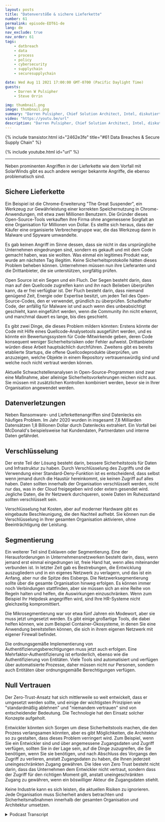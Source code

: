 ```yaml
---
layout: posts
title: "Datenverstöße & sichere Lieferkette"
number: 61
permalink: episode-EDT61-de
lang: de
nav_exclude: true
nav_order: 61
tags:
    - datbreach
    - data
    - process
    - policy
    - cybersecurity
    - supplychain
    - securesupplychain

date: Wed Aug 11 2021 17:00:00 GMT-0700 (Pacific Daylight Time)
guests:
    - Darren W Pulsipher
    - Steve Orrin

img: thumbnail.png
image: thumbnail.png
summary: "Darren Pulsipher, Chief Solution Architect, Intel, diskutiert Datenverstöße und sichere Lieferketten mit dem häufigen Gast Steve Orrin, CTO von Intel, Federal."
video: "https://youtu.be/url"
description: "Darren Pulsipher, Chief Solution Architect, Intel, diskutiert Datenverstöße und sichere Lieferketten mit dem häufigen Gast Steve Orrin, CTO von Intel, Federal."
---
```


<div>
{% include transistor.html id="2462e3fe" title="#61 Data Breaches & Secure Supply Chain" %}

{% include youtube.html id="url" %}
</div>

---

Neben prominenten Angriffen in der Lieferkette wie dem Vorfall mit SolarWinds gibt es auch andere weniger bekannte Angriffe, die ebenso problematisch sind.

## Sichere Lieferkette

Ein Beispiel ist die Chrome-Erweiterung "The Great Suspender", ein Werkzeug zur Gewährleistung einer korrekten Speichernutzung in Chrome-Anwendungen, mit etwa zwei Millionen Benutzern. Die Gründer dieses Open-Source-Tools verkauften ihre Firma ohne angemessene Sorgfalt an eine Organisation für Millionen von Dollar. Es stellte sich heraus, dass der Käufer eine organisierte Verbrechergruppe war, die das Werkzeug dann in Malware und Spyware umwandelte.

Es gab keinen Angriff im Sinne dessen, dass sie nicht in das ursprüngliche Unternehmen eingedrungen sind, sondern es gekauft und mit dem Code gemacht haben, was sie wollten. Was einmal ein legitimes Produkt war, wurde am nächsten Tag illegitim. Keine Sicherheitsprotokolle hätten dieses Problem beheben können. Unternehmen müssen nun ihre Lieferanten und die Drittanbieter, die sie unterstützen, sorgfältig prüfen.

Open Source ist ein Segen und ein Fluch. Der Segen besteht darin, dass man auf den Quellcode zugreifen kann und ihn nach Belieben überprüfen kann, da er frei verfügbar ist. Der Fluch besteht darin, dass niemand genügend Zeit, Energie oder Expertise besitzt, um jeden Teil des Open-Source-Codes, den er verwendet, gründlich zu überprüfen. Schadhafter Code, der anfällig für Malware ist und auch wenn dies unbeabsichtigt geschieht, kann eingeführt werden, wenn die Community ihn nicht erkennt, und manchmal dauert es lange, bis dies geschieht.

Es gibt zwei Dinge, die dieses Problem mildern könnten: Erstens könnte der Code mit Hilfe eines Quellcode-Analysetools ausgeführt werden, und es könnte ein Bewertungssystem für Code-Mitwirkende geben, deren Code konsequent weniger Sicherheitsrisiken oder Fehler aufweist. Drittanbieter würden diese Arbeit hauptsächlich durchführen. Zweitens gibt es bereits etablierte Startups, die offene Quellcodeprodukte überprüfen, um anzuzeigen, welche Objekte in einem Repository vertrauenswürdig sind und welche noch nicht vertraut werden können.

Aktuelle Schwachstellenanalysen in Open-Source-Programmen sind zwar eine Maßnahme, aber alleinige Sicherheitsvorkehrungen reichen nicht aus. Sie müssen mit zusätzlichen Kontrollen kombiniert werden, bevor sie in Ihrer Organisation angewendet werden.

## Datenverletzungen

Neben Ransomware- und Lieferkettenangriffen sind Datenlecks ein häufiges Problem. Im Jahr 2020 wurden in insgesamt 7,8 Milliarden Datensätzen 1,8 Billionen Dollar durch Datenlecks extrahiert. Ein Vorfall bei McDonald's beispielsweise hat Kundendaten, Partnerdaten und interne Daten gefährdet.

## Verschlüsselung

Der erste Teil der Lösung besteht darin, bessere Sicherheitstools für Daten und Infrastruktur zu haben. Durch Verschlüsselung des Zugriffs und die Verwendung einer Standard-Deny-Funktion ist es entscheidend, dass selbst wenn jemand durch die Haustür hereinkommt, sie keinen Zugriff auf alles haben. Daten sollten innerhalb der Organisation verschlüsselt werden, nicht nur das, was in der Cloud freigegeben wird oder extern gesendet wird. Jegliche Daten, die Ihr Netzwerk durchqueren, sowie Daten im Ruhezustand sollten verschlüsselt sein.

Verschlüsselung hat Kosten, aber auf moderner Hardware gibt es eingebaute Beschleunigung, die den Nachteil aufhebt. Sie können nun die Verschlüsselung in Ihrer gesamten Organisation aktivieren, ohne Beeinträchtigung der Leistung.

## Segmentierung

Ein weiterer Teil sind Exklaven oder Segmentierung. Eine der Herausforderungen in Unternehmensnetzwerken besteht darin, dass, wenn jemand erst einmal eingedrungen ist, freie Hand hat, wenn alles miteinander verbunden ist. In letzter Zeit gab es Bestrebungen, die Entwicklung auszugliedern und in ein eigenes Netzwerk zu verlagern, und das ist ein Anfang, aber nur die Spitze des Eisbergs. Die Netzwerksegmentierung sollte über die gesamte Organisation hinweg erfolgen. Es können immer noch Verbindungen stattfinden, aber sie müssen sich an eine Reihe von Regeln halten und helfen, die Auswirkungen einzuschränken. Wenn zum Beispiel Ihr Helpdesk angegriffen wird, sind Ihre HR-Systeme nicht gleichzeitig kompromittiert.

Die Mikrosegmentierung war vor etwa fünf Jahren ein Modewort, aber sie muss jetzt umgesetzt werden. Es gibt einige großartige Tools, die dabei helfen können, wie zum Beispiel Container-Ökosysteme, in denen Sie eine Anwendung bereitstellen können, die sich in ihrem eigenen Netzwerk mit eigener Firewall befindet.

Die ordnungsgemäße Implementierung von Authentifizierungsberechtigungen muss jetzt auch erfolgen. Eine Mehrfaktor-Authentifizierung ist erforderlich, ebenso wie die Authentifizierung von Entitäten. Viele Tools sind automatisiert und verfügen über automatisierte Prozesse, daher müssen nicht nur Personen, sondern auch Entitäten über ordnungsgemäße Berechtigungen verfügen.

## Null Vertrauen

Der Zero-Trust-Ansatz hat sich mittlerweile so weit entwickelt, dass er umgesetzt werden sollte, und einige der wichtigsten Prinzipien wie "standardmäßig ablehnen" und "niemandem vertrauen" sind von entscheidender Bedeutung. Die Technologie hat den Einsatz solcher Konzepte aufgeholt.

Entwickler könnten sich Sorgen um diese Sicherheitstools machen, die den Prozess verlangsamen könnten, aber es gibt Möglichkeiten, die Architektur so zu gestalten, dass dieses Problem verringert wird. Zum Beispiel, wenn Sie ein Entwickler sind und über angemessene Zugangsdaten und Zugriff verfügen, sollten Sie in der Lage sein, auf die Dinge zuzugreifen, die Sie benötigen, wenn Sie sie benötigen, und nach Abschluss des Vorgangs den Zugriff zu verlieren, anstatt Zugangsdaten zu haben, die Ihnen jederzeit uneingeschränkten Zugang gewähren. Die Idee von Zero Trust besteht nicht darin, dass das Unternehmen dem Entwickler nicht vertraut, sondern dass der Zugriff für den richtigen Moment gilt, anstatt uneingeschränkten Zugang zu gewähren, wenn ein böswilliger Akteur die Zugangsdaten stiehlt.

Keine Industrie kann es sich leisten, die aktuellen Risiken zu ignorieren. Jede Organisation muss Sicherheit anders betrachten und Sicherheitsmaßnahmen innerhalb der gesamten Organisation und Architektur umsetzen.



<details>
<summary> Podcast Transcript </summary>

<p></p>

</details>
